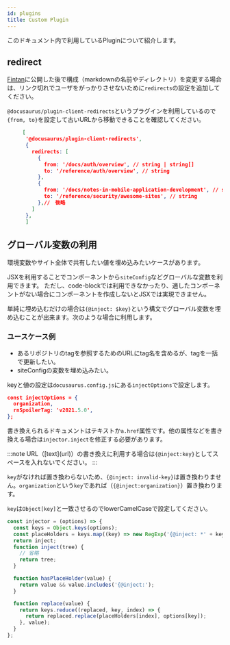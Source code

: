 ```yaml
---
id: plugins
title: Custom Plugin
---
```


このドキュメント内で利用しているPluginについて紹介します。

## redirect

[Fintan](https://fintan.jp)に公開した後で構成（markdownの名前やディレクトリ）を変更する場合は、リンク切れでユーザをがっかりさせないために`redirects`の設定を追加してください。

`@docusaurus/plugin-client-redirects`というプラグインを利用しているので`{from, to}`を設定して古いURLから移動できることを確認してください。

```json title="docusaurus.config.js"
     [
      '@docusaurus/plugin-client-redirects',
      {
        redirects: [
          {
            from: '/docs/auth/overview', // string | string[]
            to: '/reference/auth/overview', // string
          },
          {
            from: '/docs/notes-in-mobile-application-development', // string | string[]
            to: '/reference/security/awesome-sites', // string
          },//　後略
        ]
      },
      ]
```

## グローバル変数の利用

環境変数やサイト全体で共有したい値を埋め込みたいケースがあります。

JSXを利用することでコンポーネントから`siteConfig`などグローバルな変数を利用できます。
ただし、code-blockでは利用できなかったり、適したコンポーネントがない場合にコンポーネントを作成しないとJSXでは実現できません。

単純に埋め込むだけの場合は`{@inject: $key}`という構文でグローバル変数を埋め込むことが出来ます。次のような場合に利用します。

### ユースケース例

- あるリポジトリのtagを参照するためのURLにtag名を含めるが、tagを一括で更新したい。
- siteConfigの変数を埋め込みたい。

keyと値の設定は`docusaurus.config.js`にある`injectOptions`で設定します。

```json title="docusaurusu.config.js"
const injectOptions = {
  organization,
  rnSpoilerTag: 'v2021.5.0',
};
```

書き換えられるドキュメントはテキストか`a.href`属性です。他の属性などを書き換える場合は`injector.inject`を修正する必要があります。

:::note
URL（\[text\]\(url\)）の書き換えに利用する場合は`{@inject:key}`としてスペースを入れないでください。
:::

`key`がなければ置き換わらないため、`{@inject: invalid-key}`は置き換わりません。`organization`という`key`であれば（`{@inject:organization}`）置き換わります。

`key`は`Object[key]`と一致させるのでlowerCamelCaseで設定してください。

```javascript title="docusaurusu.config.js"
const injector = (options) => {
  const keys = Object.keys(options);
  const placeHolders = keys.map((key) => new RegExp('{@inject: *' + key + '}'));
  return inject;
  function inject(tree) {
    // 省略
    return tree;
  }

  function hasPlaceHolder(value) {
    return value && value.includes('{@inject:');
  }

  function replace(value) {
    return keys.reduce((replaced, key, index) => {
      return replaced.replace(placeHolders[index], options[key]);
    }, value);
  }
};
```
